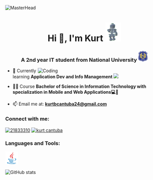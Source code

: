 ![MasterHead](https://github.com/Sneakybooger/ObjectOrientedProgramming/blob/main/banner.gif?raw=true)

<h1 align="center">Hi 👋, I'm Kurt <img src="skeleton.gif" height ="60" width="50px"></h1>

<h3 align="center">A 2nd year IT student from National University
  </span>
  <a><img src="nulogo.png" width="30" height="35"></a>
</h3>

<img align="right" alt="Coding" width="400" src="https://media.tenor.com/whgQwNlVvNkAAAAi/xero-code.gif">


- 🌱 Currently learning **Application Dev and Info Management <img src="https://media.tenor.com/lNtmoshuUI8AAAAi/bahroo-hacker.gif" width="30px">**

- 👨‍💻 Course **Bachelor of Science in Information Technology with specialization in Mobile and Web Applications💻📱**

- 📫 Email me at: **kurtbcantuba24@gmail.com**

<h3 align="left">Connect with me:</h3>
<p align="left">
<a href="https://stackoverflow.com/users/21833310" target="blank"><img align="center" src="https://raw.githubusercontent.com/rahuldkjain/github-profile-readme-generator/master/src/images/icons/Social/stack-overflow.svg" alt="21833310" height="30" width="40" /></a>
<a href="https://www.linkedin.com/in/kurt-cantuba-4459002a1/" target="blank"><img align="center" src="https://raw.githubusercontent.com/rahuldkjain/github-profile-readme-generator/master/src/images/icons/Social/linked-in-alt.svg" alt="kurt cantuba" height="30" width="40" /></a>
</p>

<h3 align="left">Languages and Tools:</h3>
<p align="left"> <a href="https://www.java.com" target="_blank" rel="noreferrer"> <img src="https://raw.githubusercontent.com/devicons/devicon/master/icons/java/java-original.svg" alt="java" width="40" height="40"/> </a> </p>


![GitHub stats](https://github-readme-stats.vercel.app/api?username=snekiz&show_icons=true)  
